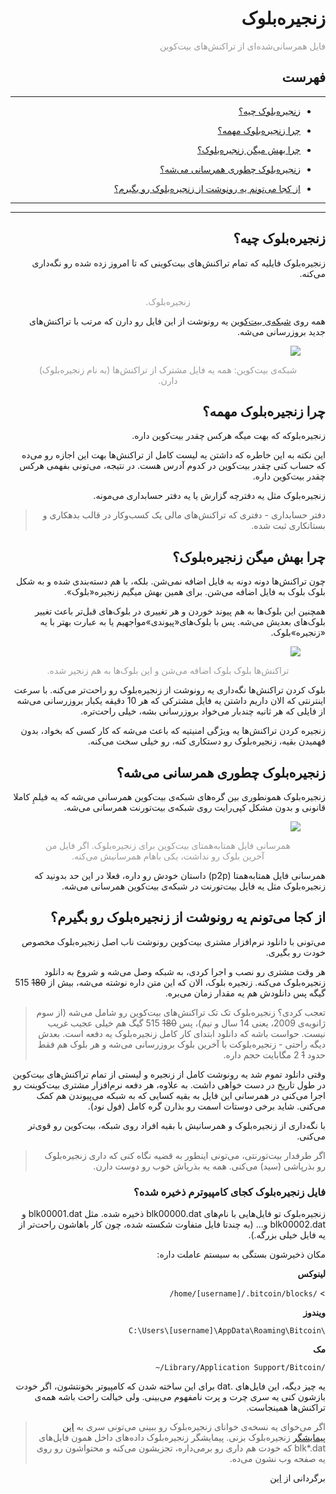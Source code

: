 <div dir='rtl'>
    <h1>زنجیره‌بلوک</h1>
    <p><span style="color: #999999;">فایل همرسانی‌شده‌ای از تراکنش‌های بیت‌کوین</span></p>
    <h2>فهرست</h2>
    <hr>
    <ul>
        <li>
            <p><a href="#1">زنجیره‌بلوک چیه؟</a></p>
        </li>
        <li>
            <p><a href="#2">چرا زنجیره‌بلوک مهمه؟</a></p>
        </li>
        <li>
            <p><a href="#3">چرا بهش میگن زنجیره‌بلوک؟</a></p>
        </li>
        <li>
            <p><a href="#4">زنجیره‌بلوک چطوری همرسانی می‌شه؟</a></p>
        </li>
        </li>
        <li>
            <p><a href="#5">از کجا می‌تونم یه رونوشت از زنجیره‌بلوک رو بگیرم؟</a></p>
        </li>
    </ul>
    <hr>
    <hr>
    <h2 id="1">زنجیره‌بلوک چیه؟</h2>
    <p>
        زنجیره‌بلوک فایلیه که تمام تراکنش‌های بیت‌کوینی که تا امروز زده شده رو نگه‌داری می‌کنه.
    </p>
    <figure>
        <img style="display: block; margin-left: auto; margin-right: auto;"
            src="./beginners/guide/blockchain/01-blockchain_file.png" alt="">
        <figcaption>
            <p style="color: #999999; text-align: center;">
                زنجیره‌بلوک.
            </p>
        </figcaption>
    </figure>
    <p>
        همه روی <a href="./Bitcoin Network.md">شبکه‌ی بیت‌کوین</a> یه رونوشت از این فایل رو دارن که مرتب با تراکنش‌های
        جدید بروزرسانی می‌شه.
    </p>
    <figure>
        <img style="display: block; margin-left: auto; margin-right: auto;"
            src="./beginners/guide/blockchain/02-bitcoin_network.png">
        <figcaption>
            <p style="color: #999999; text-align: center;">
                شبکه‌ی بیت‌کوین: همه یه فایل مشترک از تراکنش‌ها (به نام زنجیره‌بلوک) دارن.
            </p>
        </figcaption>
    </figure>
    <h2 id="2">چرا زنجیره‌بلوک مهمه؟</h2>
    <p>زنجیره‌بلوکه که بهت میگه هرکس چقدر بیت‌کوین داره.</p>
    <p>این نکته به این خاطره که داشتن یه لیست کامل از تراکنش‌ها بهت این اجازه رو می‌ده که حساب کنی چقدر بیت‌کوین در کدوم
        آدرس هست. در نتیجه، می‌تونی بفهمی هرکس چقدر بیت‌کوین داره.</p>
    <p>زنجیره‌بلوک مثل یه دفترچه گزارش یا یه دفتر حسابداری می‌مونه.</p>
    <blockquote>
        <p>دفتر حسابداری - دفتری که تراکنش‌های مالی یک کسب‌وکار در قالب بدهکاری و بستانکاری ثبت شده.</p>
    </blockquote>
    <h2 id="3">چرا بهش میگن زنجیره‌بلوک؟</h2>
    <p>چون تراکنش‌ها دونه دونه به فایل اضافه نمی‌شن. بلکه، با هم دسته‌بندی شده و به شکل بلوک بلوک به فایل اضافه می‌شن.
        برای همین بهش میگیم زنجیره«بلوک».</p>
    <p>همچنین این بلوک‌ها به هم پیوند خوردن و هر تغییری در بلوک‌های قبل‌تر باعث تغییر بلوک‌های بعدیش می‌شه. پس با
        بلوک‌های‌«پیوندی»مواجهیم یا به عبارت بهتر با یه «زنجیره»بلوک.</p>
    <figure>
        <img style="display: block; margin-left: auto; margin-right: auto;"
            src="./beginners/guide/blockchain/03-blocks_chains.png">
        <figcaption>
            <p style="color: #999999; text-align: center;">
                تراکنش‌ها بلوک بلوک اضافه می‌شن و این بلوک‌ها به هم زنجیر شده.
            </p>
        </figcaption>
    </figure>
    <p>بلوک کردن تراکنش‌ها نگه‌داری یه رونوشت از زنجیره‌بلوک رو راحت‌تر می‌کنه. با سرعت اینترنتی که الان داریم داشتن یه
        فایل مشترکی که هر 10 دقیقه یکبار بروزرسانی می‌شه از فایلی که هر ثانیه چندبار می‌خواد بروزرسانی بشه، خیلی
        راحت‌تره.</p>
    <p>زنجیره کردن تراکنش‌ها یه ویژگی امنیتیه که باعث می‌شه که کار کسی که بخواد، بدون فهمیدن بقیه، زنجیره‌بلوک رو دستکاری
        کنه، رو خیلی سخت می‌کنه.</p>
    <h2 id="4">زنجیره‌بلوک چطوری همرسانی می‌شه؟</h2>
    <p>زنجیره‌بلوک همونطوری بین گره‌های شبکه‌ی بیت‌کوین همرسانی می‌شه که یه فیلمِ کاملا قانونی و بدون مشکل کپی‌رایت روی
        شبکه‌ی بیت‌تورنت همرسانی می‌شه.</p>
    <figure>
        <img style="display: block; margin-left: auto; margin-right: auto;"
            src="./beginners/guide/blockchain/04-blocks_sharing.png">
        <figcaption>
            <p style="color: #999999; text-align: center;">
                همرسانی فایل همتابه‌همتای بیت‌کوین برای زنجیره‌بلوک. اگر فایل من آخرین بلوک رو نداشت، یکی باهام همرسانیش
                می‌کنه.
            </p>
        </figcaption>
    </figure>
    <p>
    </p>
    <p>همرسانی فایل همتابه‌همتا (p2p) داستان خودش رو داره، فعلا در این حد بدونید که زنجیره‌بلوک مثل یه فایل بیت‌تورنت در
        شبکه‌ی بیت‌کوین همرسانی می‌شه.</p>
    <h2 id="5">از کجا می‌تونم یه رونوشت از زنجیره‌بلوک رو بگیرم؟</h2>
    <p>می‌تونی با دانلود نرم‌افزار مشتری بیت‌کوین رونوشت ناب اصل زنجیره‌بلوک مخصوص خودت رو بگیری.</p>
    <p>هر وقت مشتری رو نصب و اجرا کردی، به شبکه وصل می‌شه و شروع به دانلود زنجیره‌بلوک می‌کنه. زنجیره بلوک، الان که این
        متن داره نوشته می‌شه، بیش از
        <s>180</s>
        515 گیگه پس دانلودش هم یه مقدار زمان می‌بره.
    </p>
    <blockquote>
        <p>تعجب کردی؟ زنجیره‌بلوک تک تک تراکنش‌های بیت‌کوین رو شامل می‌شه (از سوم ژانویه‌ی 2009، یعنی 14 سال و نیم)، پس
            <s>180</s>
            515 گیگ هم خیلی عجیب غریب نیست. حواست باشه که دانلود ابتدای کار کامل زنجیره‌بلوک یه دفعه است. بعدش دیگه
            راحتی -
            زنجیره‌بلوکت با آخرین بلوک بروزرسانی می‌شه و هر بلوک هم فقط حدود
            <s>1</s>
            2 مگابایت حجم داره.
        </p>
    </blockquote>
    <p>وقتی دانلود تموم شد یه رونوشت کامل از زنجیره و لیستی از تمام تراکنش‌های بیت‌کوین در طول تاریخ در دست خواهی داشت.
        به علاوه، هر دفعه نرم‌افزار مشتری بیت‌کوینت رو اجرا می‌کنی در همرسانی این فایل به بقیه کسایی که به شبکه
        می‌پیوندن هم کمک می‌کنی. شاید برخی دوستات اسمت رو بذارن گره کامل (فول نود). </p>
    <p>با نگه‌داری از زنجیره‌بلوک و همرسانیش با بقیه افراد روی شبکه، بیت‌کوین رو قوی‌تر می‌کنی.</p>
    <blockquote>
        <p>اگر طرفدار بیت‌تورنتی، می‌تونی اینطور به قضیه نگاه کنی که داری زنجیره‌بلوک رو بذرپاشی (سید) می‌کنی. همه یه
            بذرپاش
            خوب رو دوست دارن.</p>
    </blockquote>
    <h3>فایل زنجیره‌بلوک کجای کامپیوترم ذخیره شده؟</h3>
    <p>زنجیره‌بلوک تو فایل‌هایی با نام‌های blk00000.dat ذخیره شده. مثل blk00001.dat و blk00002.dat و... (به چندتا فایل
        متفاوت شکسته شده، چون کار باهاشون راحت‌تر از یه فایل خیلی بزرگه.).</p>
    <p>مکان ذخیرشون بستگی به سیستم عاملت داره:</p>
    <p><strong>لینوکس</strong></p>>
    <code dir="ltr"> /home/[username]/.bitcoin/blocks/ </code>
    <p>
        <strong>ویندوز</strong>
    </p>
    <code dir="ltr"> C:\Users\[username]\AppData\Roaming\Bitcoin\ </code>
    <p><strong>مک</strong></p>
    <code dir="ltr"> ~/Library/Application Support/Bitcoin/ </code>
    <p>یه چیز دیگه، این فایل‌های .dat برای این ساخته شدن که کامپیوتر بخونتشون، اگر خودت بازشون کنی یه سری چرت و پرت
        نامفهوم می‌بینی. ولی خیالت راحت باشه همه‌ی تراکنش‌ها همینجاست.</p>
    <blockquote>
        <p>اگر می‌خوای یه نسخه‌ی خوانای زنجیره‌بلوک رو ببینی می‌تونی سری به
            <a href="https://learnmeabitcoin.com/explorer">این پیمایشگر</a>
            زنجیره‌بلوک بزنی. پیمایشگر
            زنجیره‌بلوک داده‌های داخل همون فایل‌های blk*.dat که خودت هم داری رو برمی‌داره، تجزیشون می‌کنه و محتواشون رو
            روی یه
            صفحه وب نشون می‌ده.
        </p>
    </blockquote>
    <p>برگردانی از
        <a href="https://learnmeabitcoin.com/beginners/blockchain">این</a>
    </p>
</div>
